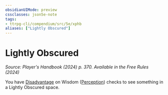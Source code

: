```yaml
---
obsidianUIMode: preview
cssclasses: json5e-note
tags:
- ttrpg-cli/compendium/src/5e/xphb
aliases: ["Lightly Obscured"]
---
```

# Lightly Obscured
*Source: Player's Handbook (2024) p. 370. Available in the Free Rules (2024)* 

You have [Disadvantage](2-Mechanics/CLI/rules/variant-rules/disadvantage-xphb.md) on Wisdom ([Perception](2-Mechanics/CLI/rules/skills.md#Perception)) checks to see something in a Lightly Obscured space.